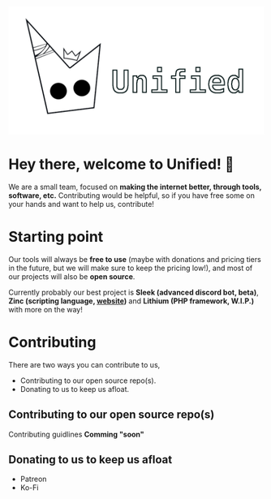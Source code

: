 ![Unified Banner](https://raw.githubusercontent.com/unifiedorg/.github/main/img/logo-banner.png)

# Hey there, welcome to Unified! 👋
We are a small team, focused on **making the internet better, through tools, software, etc.**
Contributing would be helpful, so if you have free some on your hands and want to help us, contribute!

# Starting point
Our tools will always be **free to use** (maybe with donations and pricing tiers in the future, but we will make sure
to keep the pricing low!), and most of our projects will also be **open source**.

Currently probably our best project is **Sleek (advanced discord bot, beta)**, **Zinc (scripting language, [website](https://unifiedorg.github.io/zinc/))** and
**Lithium (PHP framework, W.I.P.)** with more on the way!

# Contributing
There are two ways you can contribute to us,
- Contributing to our open source repo(s).
- Donating to us to keep us afloat.

## Contributing to our open source repo(s)
Contributing guidlines **Comming "soon"**

## Donating to us to keep us afloat
- Patreon
- Ko-Fi
